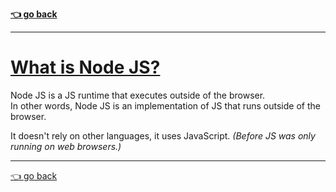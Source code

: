 __[👈 go back](https://github.com/Klosmi/html-basics#node-js--basics)__

---

# [What is Node JS?](https://www.simplilearn.com/nodejs-for-beginners-article#:~:text=js%3F-,Node.,makes%20it%20fast%20and%20lightweight.)
Node JS is a JS runtime that executes outside of the browser.   
In other words, Node JS is an implementation of JS that runs outside of the browser.

It doesn't rely on other languages, it uses JavaScript. *(Before JS was only running on web browsers.)*

---

[👈 go back](https://github.com/Klosmi/html-basics#node-js--basics)

<br>
